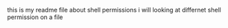 this is my readme file about shell permissions 
i will looking at differnet shell permission on a file 
